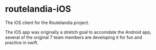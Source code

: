# routelandia-iOS
The iOS client for the Routelandia project. 

The iOS app was originally a stretch goal to accomdate the Android app, several of the original 7 
team members are developing it for fun and practice in swift.


